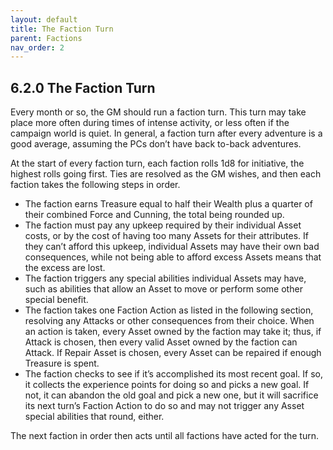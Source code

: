 ```yaml
---
layout: default
title: The Faction Turn
parent: Factions
nav_order: 2
---
```


## 6.2.0 The Faction Turn

Every month or so, the GM should run a faction turn.
This turn may take place more often during times of intense activity, or less often if the campaign world is quiet.
In general, a faction turn after every adventure is a good average, assuming the PCs don’t have back to-back adventures.

At the start of every faction turn, each faction rolls 1d8 for initiative, the highest rolls going first.
Ties are resolved as the GM wishes, and then each faction takes the following steps in order.

- The faction earns Treasure equal to half their Wealth plus a quarter of their combined Force and Cunning, the total being rounded up.
- The faction must pay any upkeep required by their individual Asset costs, or by the cost of having too many Assets for their attributes.
  If they can’t afford this upkeep, individual Assets may have their own bad consequences, while not being able to afford excess Assets means that the excess are lost.
- The faction triggers any special abilities individual Assets may have, such as abilities that allow an Asset to move or perform some other special benefit.
- The faction takes one Faction Action as listed in the following section, resolving any Attacks or other consequences from their choice.
  When an action is taken, every Asset owned by the faction may take it; thus, if Attack is chosen, then every valid Asset owned by the faction can Attack.
  If Repair Asset is chosen, every Asset can be repaired if enough Treasure is spent.
- The faction checks to see if it’s accomplished its most recent goal.
  If so, it collects the experience points for doing so and picks a new goal.
  If not, it can abandon the old goal and pick a new one, but it will sacrifice its next turn’s Faction Action to do so and may not trigger any Asset special abilities that round, either.

The next faction in order then acts until all factions have acted for the turn.
